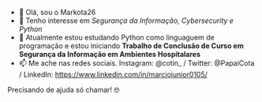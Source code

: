 - 👋 Olá, sou o Markota26 
- 👀 Tenho interesse em *Segurança da Informação, Cybersecurity e Python*
- 🌱 Atualmente estou estudando Python como linguaguem de programação e estou iniciando **Trabalho de Conclusão de Curso em Segurança da Informação em Ambientes Hospitalares**
- 📫 Me ache nas redes sociais. Instagram: @cotin_ / Twitter: @PapaiCota / LinkedIn: https://www.linkedin.com/in/marciojunior0105/

Precisando de ajuda só chamar! 🤓

<!---
Markota26/Markota26 is a ✨ special ✨ repository because its `README.md` (this file) appears on your GitHub profile.
You can click the Preview link to take a look at your changes.
--->
